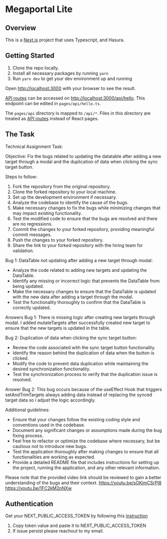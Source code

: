 # Megaportal Lite

## Overview

This is a [Next.js](https://nextjs.org/) project that uses Typescript, and Hasura.

## Getting Started

1. Clone the repo locally.
2. Install all necessary packages by running `yarn`
3. Run `yarn dev` to get your dev environment up and running

Open [http://localhost:3000](http://localhost:3000) with your browser to see the result.

[API routes](https://nextjs.org/docs/api-routes/introduction) can be accessed on [http://localhost:3000/api/hello](http://localhost:3000/api/hello). This endpoint can be edited in `pages/api/hello.ts`.

The `pages/api` directory is mapped to `/api/*`. Files in this directory are treated as [API routes](https://nextjs.org/docs/api-routes/introduction) instead of React pages.

## The Task

Technical Assignment Task:

Objective: Fix the bugs related to updating the datatable after adding a new target through a modal and the duplication of data when clicking the sync target button.

Steps to follow:
1. Fork the repository from the original repository.
2. Clone the forked repository to your local machine.
3. Set up the development environment if necessary.
4. Analyze the codebase to identify the cause of the bugs.
5. Make necessary changes to fix the bugs while minimizing changes that may impact existing functionality.
6. Test the modified code to ensure that the bugs are resolved and there are no regressions.
7. Commit the changes to your forked repository, providing meaningful commit messages.
8. Push the changes to your forked repository.
9. Share the link to your forked repository with the hiring team for validation.

Bug 1: DataTable not updating after adding a new target through modal:
- Analyze the code related to adding new targets and updating the DataTable.
- Identify any missing or incorrect logic that prevents the DataTable from being updated.
- Make the necessary changes to ensure that the DataTable is updated with the new data after adding a target through the modal.
- Test the functionality thoroughly to confirm that the DataTable is correctly updated.

Answers Bug 1:
There is missing logic after creating new targets through modal. I added mutateTargets after successfully created new target to ensure that the new targets is updated in the table.

Bug 2: Duplication of data when clicking the sync target button:
- Review the code associated with the sync target button functionality.
- Identify the reason behind the duplication of data when the button is clicked.
- Modify the code to prevent data duplication while maintaining the desired synchronization functionality.
- Test the synchronization process to verify that the duplication issue is resolved.

Answer Bug 2: 
This bug occurs because of the useEffect Hook that triggers setAndTrimTargets always adding data instead of replacing the synced target data so i adjust the logic accordingly.

Additional guidelines:
- Ensure that your changes follow the existing coding style and conventions used in the codebase.
- Document any significant changes or assumptions made during the bug fixing process.
- Feel free to refactor or optimize the codebase where necessary, but be cautious not to introduce new bugs.
- Test the application thoroughly after making changes to ensure that all functionalities are working as expected.
- Provide a detailed README file that includes instructions for setting up the project, running the application, and any other relevant information.

Please note that the provided video link should be reviewed to gain a better understanding of the bugs and their context.
https://youtu.be/sOKjmCSrPI8
https://youtu.be/1FC2kM2nNXw




## Authentication
Get your NEXT_PUBLIC_ACCESS_TOKEN by following this [instruction](https://gist.github.com/vousmeevoyez/f125ad4255086b2ecd7dd1ee2ba26352)
1. Copy token value and paste it to NEXT_PUBLIC_ACCESS_TOKEN
2. If issue persist please reachout to my email.
